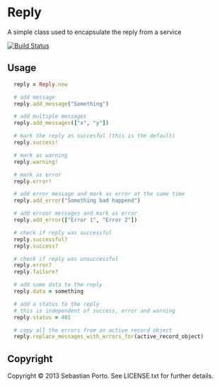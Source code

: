 Reply
======

A simple class used to encapsulate the reply from a service

[![Build Status](https://travis-ci.org/sporto/reply.png)](https://travis-ci.org/sporto/reply)

Usage
-----

```ruby
  reply = Reply.new

  # add message
  reply.add_message("Something")

  # add multiple messages
  reply.add_messages(["x", "y"])

  # mark the reply as succesful (this is the default)
  reply.success!

  # mark as warning
  reply.warning!

  # mark as error
  reply.error!

  # add error message and mark as error at the same time
  reply.add_error("Something bad happend")

  # add erroor messages and mark as error
  reply.add_error(["Error 1", "Error 2"])

  # check if reply was successful
  reply.successful?
  reply.success?

  # check if reply was unsuccessful
  reply.error?
  reply.failure?

  # add some data to the reply
  reply.data = something

  # add a status to the reply
  # this is independent of success, error and warning
  reply.status = 401

  # copy all the errors from an active record object
  reply.replace_messages_with_errors_for(active_record_object)
```

Copyright
---------
Copyright © 2013 Sebastian Porto. See LICENSE.txt for further details.

